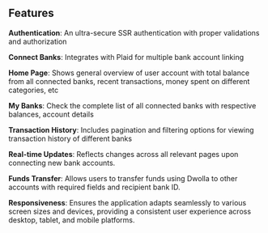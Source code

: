## <a name="features"> Features</a>

  **Authentication**: An ultra-secure SSR authentication with proper validations and authorization

  **Connect Banks**: Integrates with Plaid for multiple bank account linking

  **Home Page**: Shows general overview of user account with total balance from all connected banks, recent transactions, money spent on different categories, etc

  **My Banks**: Check the complete list of all connected banks with respective balances, account details

 **Transaction History**: Includes pagination and filtering options for viewing transaction history of different banks

 **Real-time Updates**: Reflects changes across all relevant pages upon connecting new bank accounts.

 **Funds Transfer**: Allows users to transfer funds using Dwolla to other accounts with required fields and recipient bank ID.

 **Responsiveness**: Ensures the application adapts seamlessly to various screen sizes and devices, providing a consistent user experience across desktop, tablet, and mobile platforms.

